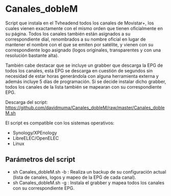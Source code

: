 # Canales_dobleM
Script que instala en el Tvheadend todos los canales de Movistar+, los cuales vienen exactamente con el mismo orden que tienen oficialmente en su página.
Todos los canales también están asignados a su correspondiente dial, renombrados a su nombre oficial en lugar de mantener el nombre con el que se emiten por satélite, y vienen con su correspondiente logo asignado (logos originales, transparentes y con una resolución bastante alta).

También cabe destacar que se incluye un grabber que descarga la EPG de todos los canales, esta EPG se descarga en cuestión de segundos sin necesidad de estar horas generándola con alguna herramienta externa y además incluye 5 días de programación.
Si se decide instalar dicho grabber, todos los canales de la lista también se mapearan con su correspondiente EPG.


Descarga del script: https://github.com/davidmuma/Canales_dobleM/raw/master/Canales_dobleM.sh

El script es compatible con los sistemas operativos:
  * Synology/XPEnology
  * LibreELEC/OpenELEC
  * Linux

## Parámetros del script
  * sh Canales_dobleM.sh -b : Realiza un backup de su configuración actual (lista de canales, logos y mapeo de la EPG de cada canal).
  * sh Canales_dobleM.sh -g : Instala el grabber y mapea todos los canales con su correspondiente EPG.
